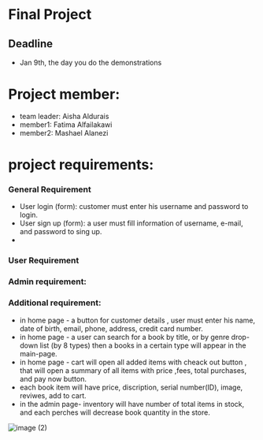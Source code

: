 # Final Project
## Deadline
- Jan 9th, the day you do the demonstrations

# Project member:
  - team leader: Aisha Aldurais
  - member1: Fatima Alfailakawi
  - member2: Mashael Alanezi
  
# project requirements:
### General Requirement
-  User login (form): customer must enter his username and password to login.
-  User sign up (form): a user must fill information of username, e-mail, and password to sing up.
-  
### User Requirement 


### Admin requirement:


### Additional requirement:



 -  in home page - a button for customer details , user must enter his name, date of birth, email, phone, address, credit card number.
-  in home page - a user can search for a book by title, or by genre drop-down list (by 8 types) then a books in a certain type will appear in the main-page.
 -  in home page -  cart will open all added items with cheack out button , that will open a summary of all items with price ,fees, total purchases, and pay now button.
 -  each book item will have price, discription, serial number(ID), image, reviwes, add to cart.
 -  in the admin page- inventory will have number of total items in stock, and each perches will decrease book quantity in the store. 


![image (2)](https://user-images.githubusercontent.com/93175552/148379638-9430817b-3d1d-432a-b775-69be87aa3d5f.png)


